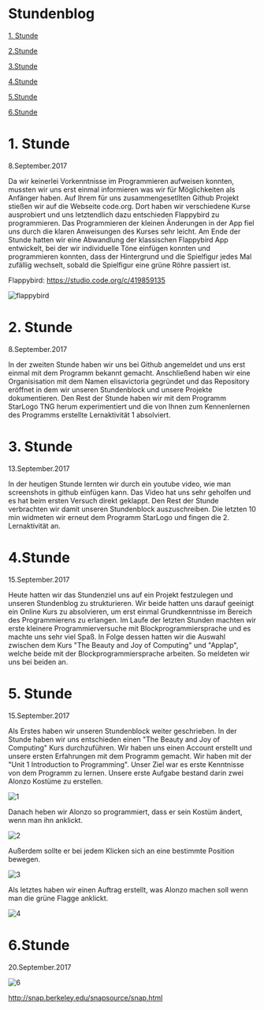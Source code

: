 # Stundenblog

[1. Stunde](#eins)

[2.Stunde](#zwei)

[3.Stunde](#drei)

[4.Stunde](#vier)

[5.Stunde](#fünf)

[6.Stunde](#sechs)

# 1. Stunde<a name="eins"></a>

8.September.2017

Da wir keinerlei Vorkenntnisse im Programmieren aufweisen konnten, mussten wir uns erst einmal informieren was wir für Möglichkeiten als Anfänger haben. Auf Ihrem für uns zusammengesetllten Github Projekt stießen wir auf die Webseite code.org. Dort haben wir verschiedene Kurse ausprobiert und uns letztendlich dazu entschieden Flappybird zu programmieren. Das Programmieren der kleinen Änderungen in der App fiel uns durch die klaren Anweisungen des Kurses sehr leicht. Am Ende der Stunde hatten wir eine Abwandlung der klassischen Flappybird App entwickelt, bei der wir individuelle Töne einfügen konnten und programmieren konnten, dass der Hintergrund und die Spielfigur jedes Mal zufällig wechselt, sobald die Spielfigur eine grüne Röhre passiert ist.

Flappybird: https://studio.code.org/c/419859135 

![flappybird](https://user-images.githubusercontent.com/31760498/30202228-f4dbc0a0-947d-11e7-9ca7-bfc7450957d4.png)

# 2. Stunde<a name="zwei"></a>

8.September.2017 

In der zweiten Stunde haben wir uns bei Github angemeldet und uns erst einmal mit dem Programm bekannt gemacht. Anschließend haben wir eine Organisisation mit dem Namen elisavictoria gegründet und das Repository eröffnet in dem wir unseren Stundenblock und unsere Projekte dokumentieren. Den Rest der Stunde haben wir mit dem Programm StarLogo TNG herum experimentiert und die von Ihnen zum Kennenlernen des Programms erstellte Lernaktivität 1 absolviert.

# 3. Stunde<a name="drei"></a>

13.September.2017

In der heutigen Stunde lernten wir durch ein youtube video, wie man screenshots in github einfügen kann. Das Video hat uns sehr geholfen und es hat beim ersten Versuch direkt geklappt. Den Rest der Stunde verbrachten wir damit unseren Stundenblock auszuschreiben. Die letzten 10 min widmeten wir erneut dem Programm StarLogo und fingen die 2. Lernaktivität an.

# 4.Stunde<a name="vier"></a>

15.September.2017

Heute hatten wir das Stundenziel uns auf ein Projekt festzulegen und unseren Stundenblog zu strukturieren. Wir beide hatten uns darauf geeinigt ein Online Kurs zu absolvieren, um erst einmal Grundkenntnisse im Bereich des Programmierens zu erlangen. Im Laufe der letzten Stunden machten wir erste kleinere Programmierversuche mit Blockprogrammiersprache und es machte uns sehr viel Spaß. In  Folge dessen hatten wir die Auswahl zwischen dem Kurs "The Beauty and Joy of Computing" und "Applap", welche beide mit der Blockprogrammiersprache arbeiten. 
So meldeten wir uns bei beiden an.

# 5. Stunde<a name="fünf"></a>

15.September.2017

Als Erstes haben wir unseren Stundenblock weiter geschrieben. In der Stunde haben wir uns entschieden einen "The Beauty and Joy of Computing" Kurs durchzuführen. Wir haben uns einen Account erstellt und unsere ersten Erfahrungen mit dem Programm gemacht.
Wir haben mit der "Unit 1 Introduction to Programming". Unser Ziel war es erste Kenntnisse von dem Programm zu lernen.
Unsere erste Aufgabe bestand darin  zwei Alonzo Kostüme zu erstellen.

![1](https://user-images.githubusercontent.com/31760498/30473090-59060e06-99ff-11e7-8997-a9bf30d6a8bc.png)

Danach heben wir Alonzo so programmiert, dass er sein Kostüm ändert, wenn man ihn anklickt. 

![2](https://user-images.githubusercontent.com/31760498/30473088-59024d3e-99ff-11e7-9bf6-172a6c2751d3.png)

Außerdem sollte er bei jedem Klicken sich an eine bestimmte Position bewegen. 

![3](https://user-images.githubusercontent.com/31760498/30473089-5905a254-99ff-11e7-862c-d10e902d4d5c.png)

Als letztes haben wir einen Auftrag erstellt, was Alonzo machen soll wenn man die grüne Flagge anklickt.

![4](https://user-images.githubusercontent.com/31760498/30473087-58e5aab2-99ff-11e7-802a-68d22d91e3cb.png)

# 6.Stunde<a name="sechs"></a>

20.September.2017

![6](https://user-images.githubusercontent.com/31760549/30631576-feee3170-9de4-11e7-8767-7d1e1412a844.png)

http://snap.berkeley.edu/snapsource/snap.html
